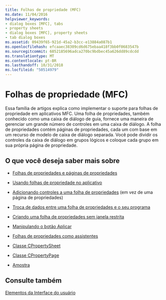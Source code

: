 ```yaml
---
title: Folhas de propriedade (MFC)
ms.date: 11/04/2016
helpviewer_keywords:
- dialog boxes [MFC], tabs
- property sheets
- dialog boxes [MFC], property sheets
- tab dialog boxes
ms.assetid: 09439f65-921d-45a2-b3cc-e13884a087b1
ms.openlocfilehash: efcaaec38309cd6d675ebaa418f3bb0f0683547b
ms.sourcegitcommit: 6052185696adca270bc9bdbec45a626dd89cdcdd
ms.translationtype: MT
ms.contentlocale: pt-BR
ms.lasthandoff: 10/31/2018
ms.locfileid: "50514979"
---
```

# <a name="property-sheets-mfc"></a>Folhas de propriedade (MFC)

Essa família de artigos explica como implementar o suporte para folhas de propriedade em aplicativos MFC. Uma folha de propriedades, também conhecido como uma caixa de diálogo de guia, fornece uma maneira de gerenciar um grande número de controles em uma caixa de diálogo. A folha de propriedades contém páginas de propriedades, cada um com base em um recurso de modelo de caixa de diálogo separada. Você pode dividir os controles da caixa de diálogo em grupos lógicos e coloque cada grupo em sua própria página de propriedade.

## <a name="what-do-you-want-to-know-more-about"></a>O que você deseja saber mais sobre

- [Folhas de propriedades e páginas de propriedades](../mfc/property-sheets-and-property-pages-in-mfc.md)

- [Usando folhas de propriedade no aplicativo](../mfc/using-property-sheets-in-your-application.md)

- [Adicionando controles a uma folha de propriedades](../mfc/adding-controls-to-a-property-sheet.md) (em vez de uma página de propriedades)

- [Troca de dados entre uma folha de propriedades e o seu programa](../mfc/exchanging-data.md)

- [Criando uma folha de propriedades sem janela restrita](../mfc/creating-a-modeless-property-sheet.md)

- [Manipulando o botão Aplicar](../mfc/handling-the-apply-button.md)

- [Folhas de propriedades como assistentes](../mfc/property-sheets-as-wizards.md)

- [Classe CPropertySheet](../mfc/reference/cpropertysheet-class.md)

- [Classe CPropertyPage](../mfc/reference/cpropertypage-class.md)

- [Amostra](../visual-cpp-samples.md)

## <a name="see-also"></a>Consulte também

[Elementos da Interface do usuário](../mfc/user-interface-elements-mfc.md)
